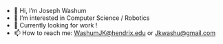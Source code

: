 - 👋 Hi, I’m Joseph Washum
- 👀 I’m interested in Computer Science / Robotics 
- 🌱 Currently looking for work !
- 📫 How to reach me: WashumJK@hendrix.edu or Jkwashu@gmail.com

<!---
Jkwashu/Jkwashu is a ✨ special ✨ repository because its `README.md` (this file) appears on your GitHub profile.
You can click the Preview link to take a look at your changes.
--->
